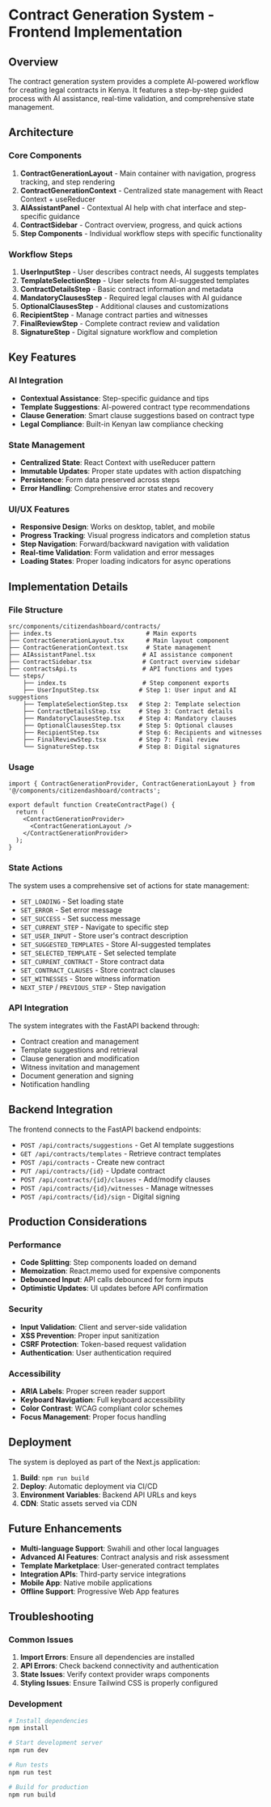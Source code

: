 # Contract Generation System - Frontend Implementation

## Overview

The contract generation system provides a complete AI-powered workflow for creating legal contracts in Kenya. It features a step-by-step guided process with AI assistance, real-time validation, and comprehensive state management.

## Architecture

### Core Components

1. **ContractGenerationLayout** - Main container with navigation, progress tracking, and step rendering
2. **ContractGenerationContext** - Centralized state management with React Context + useReducer
3. **AIAssistantPanel** - Contextual AI help with chat interface and step-specific guidance
4. **ContractSidebar** - Contract overview, progress, and quick actions
5. **Step Components** - Individual workflow steps with specific functionality

### Workflow Steps

1. **UserInputStep** - User describes contract needs, AI suggests templates
2. **TemplateSelectionStep** - User selects from AI-suggested templates
3. **ContractDetailsStep** - Basic contract information and metadata
4. **MandatoryClausesStep** - Required legal clauses with AI guidance
5. **OptionalClausesStep** - Additional clauses and customizations
6. **RecipientStep** - Manage contract parties and witnesses
7. **FinalReviewStep** - Complete contract review and validation
8. **SignatureStep** - Digital signature workflow and completion

## Key Features

### AI Integration
- **Contextual Assistance**: Step-specific guidance and tips
- **Template Suggestions**: AI-powered contract type recommendations
- **Clause Generation**: Smart clause suggestions based on contract type
- **Legal Compliance**: Built-in Kenyan law compliance checking

### State Management
- **Centralized State**: React Context with useReducer pattern
- **Immutable Updates**: Proper state updates with action dispatching
- **Persistence**: Form data preserved across steps
- **Error Handling**: Comprehensive error states and recovery

### UI/UX Features
- **Responsive Design**: Works on desktop, tablet, and mobile
- **Progress Tracking**: Visual progress indicators and completion status
- **Step Navigation**: Forward/backward navigation with validation
- **Real-time Validation**: Form validation and error messages
- **Loading States**: Proper loading indicators for async operations

## Implementation Details

### File Structure
```
src/components/citizendashboard/contracts/
├── index.ts                          # Main exports
├── ContractGenerationLayout.tsx      # Main layout component
├── ContractGenerationContext.tsx     # State management
├── AIAssistantPanel.tsx             # AI assistance component
├── ContractSidebar.tsx              # Contract overview sidebar
├── contractsApi.ts                  # API functions and types
└── steps/
    ├── index.ts                     # Step component exports
    ├── UserInputStep.tsx           # Step 1: User input and AI suggestions
    ├── TemplateSelectionStep.tsx   # Step 2: Template selection
    ├── ContractDetailsStep.tsx     # Step 3: Contract details
    ├── MandatoryClausesStep.tsx    # Step 4: Mandatory clauses
    ├── OptionalClausesStep.tsx     # Step 5: Optional clauses
    ├── RecipientStep.tsx           # Step 6: Recipients and witnesses
    ├── FinalReviewStep.tsx         # Step 7: Final review
    └── SignatureStep.tsx           # Step 8: Digital signatures
```

### Usage

```tsx
import { ContractGenerationProvider, ContractGenerationLayout } from '@/components/citizendashboard/contracts';

export default function CreateContractPage() {
  return (
    <ContractGenerationProvider>
      <ContractGenerationLayout />
    </ContractGenerationProvider>
  );
}
```

### State Actions

The system uses a comprehensive set of actions for state management:

- `SET_LOADING` - Set loading state
- `SET_ERROR` - Set error message
- `SET_SUCCESS` - Set success message
- `SET_CURRENT_STEP` - Navigate to specific step
- `SET_USER_INPUT` - Store user's contract description
- `SET_SUGGESTED_TEMPLATES` - Store AI-suggested templates
- `SET_SELECTED_TEMPLATE` - Set selected template
- `SET_CURRENT_CONTRACT` - Store contract data
- `SET_CONTRACT_CLAUSES` - Store contract clauses
- `SET_WITNESSES` - Store witness information
- `NEXT_STEP` / `PREVIOUS_STEP` - Step navigation

### API Integration

The system integrates with the FastAPI backend through:

- Contract creation and management
- Template suggestions and retrieval
- Clause generation and modification
- Witness invitation and management
- Document generation and signing
- Notification handling

## Backend Integration

The frontend connects to the FastAPI backend endpoints:

- `POST /api/contracts/suggestions` - Get AI template suggestions
- `GET /api/contracts/templates` - Retrieve contract templates
- `POST /api/contracts` - Create new contract
- `PUT /api/contracts/{id}` - Update contract
- `POST /api/contracts/{id}/clauses` - Add/modify clauses
- `POST /api/contracts/{id}/witnesses` - Manage witnesses
- `POST /api/contracts/{id}/sign` - Digital signing

## Production Considerations

### Performance
- **Code Splitting**: Step components loaded on demand
- **Memoization**: React.memo used for expensive components
- **Debounced Input**: API calls debounced for form inputs
- **Optimistic Updates**: UI updates before API confirmation

### Security
- **Input Validation**: Client and server-side validation
- **XSS Prevention**: Proper input sanitization
- **CSRF Protection**: Token-based request validation
- **Authentication**: User authentication required

### Accessibility
- **ARIA Labels**: Proper screen reader support
- **Keyboard Navigation**: Full keyboard accessibility
- **Color Contrast**: WCAG compliant color schemes
- **Focus Management**: Proper focus handling

## Deployment

The system is deployed as part of the Next.js application:

1. **Build**: `npm run build`
2. **Deploy**: Automatic deployment via CI/CD
3. **Environment Variables**: Backend API URLs and keys
4. **CDN**: Static assets served via CDN

## Future Enhancements

- **Multi-language Support**: Swahili and other local languages
- **Advanced AI Features**: Contract analysis and risk assessment
- **Template Marketplace**: User-generated contract templates
- **Integration APIs**: Third-party service integrations
- **Mobile App**: Native mobile applications
- **Offline Support**: Progressive Web App features

## Troubleshooting

### Common Issues

1. **Import Errors**: Ensure all dependencies are installed
2. **API Errors**: Check backend connectivity and authentication
3. **State Issues**: Verify context provider wraps components
4. **Styling Issues**: Ensure Tailwind CSS is properly configured

### Development

```bash
# Install dependencies
npm install

# Start development server
npm run dev

# Run tests
npm run test

# Build for production
npm run build
```
